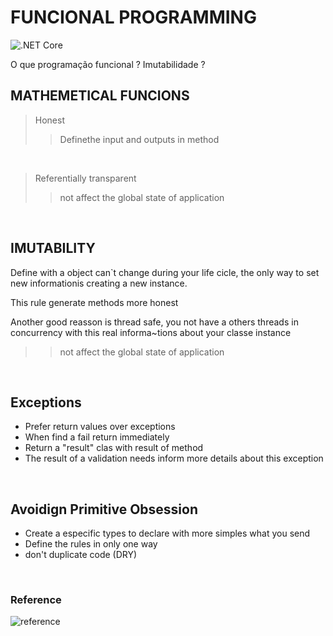 # FUNCIONAL PROGRAMMING

![.NET Core](https://github.com/JeanLLopes/Applying-Functional-Principles/workflows/.NET%20Core/badge.svg?branch=master)

O que programação funcional ?
Imutabilidade ?

## MATHEMETICAL FUNCIONS
> Honest
>> Definethe input and outputs in method

<br>

> Referentially transparent
>> not affect the global state of application
   
<br>

## IMUTABILITY

Define with a object can`t  change during your life cicle, the only way to set new informationis creating a new instance.

This rule generate methods more honest

Another good reasson is thread safe, you not have a others threads in concurrency with this real informa~tions about your classe instance
>> not affect the global state of application

<br>

## Exceptions

- Prefer return values over exceptions
- When find a fail return immediately
- Return a "result" clas with result of method
- The result of a validation needs inform more details about this exception



<br>

## Avoidign Primitive Obsession

- Create a especific types to declare with more simples what you send
- Define the rules in only one way
- don't duplicate code (DRY) 

<br>

### Reference
![reference](https://user-images.githubusercontent.com/12099889/79679514-029fbd00-81dd-11ea-841e-994f406f9873.png)


